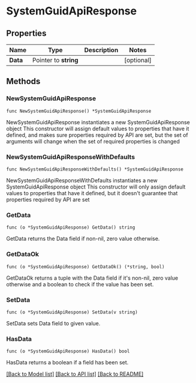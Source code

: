 # SystemGuidApiResponse

## Properties

Name | Type | Description | Notes
------------ | ------------- | ------------- | -------------
**Data** | Pointer to **string** |  | [optional] 

## Methods

### NewSystemGuidApiResponse

`func NewSystemGuidApiResponse() *SystemGuidApiResponse`

NewSystemGuidApiResponse instantiates a new SystemGuidApiResponse object
This constructor will assign default values to properties that have it defined,
and makes sure properties required by API are set, but the set of arguments
will change when the set of required properties is changed

### NewSystemGuidApiResponseWithDefaults

`func NewSystemGuidApiResponseWithDefaults() *SystemGuidApiResponse`

NewSystemGuidApiResponseWithDefaults instantiates a new SystemGuidApiResponse object
This constructor will only assign default values to properties that have it defined,
but it doesn't guarantee that properties required by API are set

### GetData

`func (o *SystemGuidApiResponse) GetData() string`

GetData returns the Data field if non-nil, zero value otherwise.

### GetDataOk

`func (o *SystemGuidApiResponse) GetDataOk() (*string, bool)`

GetDataOk returns a tuple with the Data field if it's non-nil, zero value otherwise
and a boolean to check if the value has been set.

### SetData

`func (o *SystemGuidApiResponse) SetData(v string)`

SetData sets Data field to given value.

### HasData

`func (o *SystemGuidApiResponse) HasData() bool`

HasData returns a boolean if a field has been set.


[[Back to Model list]](../README.md#documentation-for-models) [[Back to API list]](../README.md#documentation-for-api-endpoints) [[Back to README]](../README.md)


